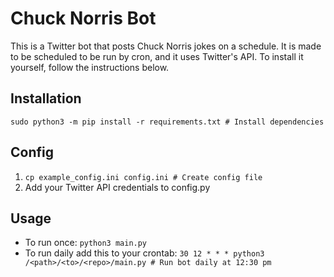 # Chuck Norris Bot
This is a Twitter bot that posts Chuck Norris jokes on a schedule. It is made to be scheduled to be run by cron, and it uses Twitter's API. To install it yourself, follow the instructions below.

## Installation

`sudo python3 -m pip install -r requirements.txt # Install dependencies`

## Config

1. `cp example_config.ini config.ini # Create config file`
2. Add your Twitter API credentials to config.py

## Usage

- To run once: `python3 main.py`
- To run daily add this to your crontab: `30 12 * * * python3 /<path>/<to>/<repo>/main.py # Run bot daily at 12:30 pm`